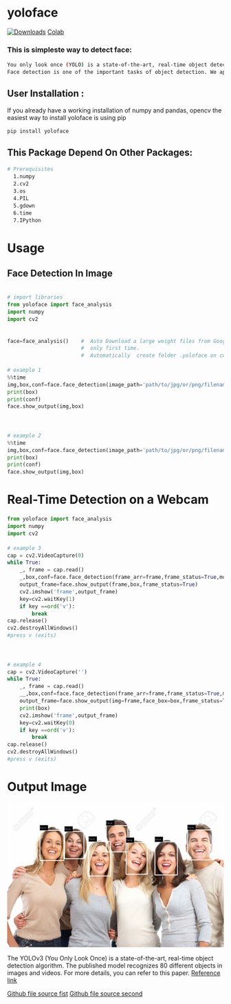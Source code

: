 # yoloface
[![Downloads](https://static.pepy.tech/badge/yoloface)](https://pepy.tech/project/yoloface)
[Colab](https://colab.research.google.com/drive/1VVrLoOpTvtCiS3qj_Re-7b6Da9SotWyH?usp=sharing)

### This is simpleste way to detect face:
```bash
You only look once (YOLO) is a state-of-the-art, real-time object detection system. It is based on Deep Learning.
Face detection is one of the important tasks of object detection. We apply a single neural network to the full image.This project focuses on improving the accuracy of detecting the face using the model of deep learning network (YOLO).This network divides the image into regions and predicts bounding boxes and probabilities for each region. These bounding boxes are weighted by the predicted probabilities.

```

## User Installation :
If you already have a working installation of numpy and pandas, opencv the easiest way to install yoloface is using pip
```bash
pip install yoloface
```



## This Package Depend On Other Packages:
```bash
# Prerequisites
  1.numpy
  2.cv2
  3.os 
  4.PIL
  5.gdown
  6.time
  7.IPython
```

# Usage

## Face Detection In Image
```python

# import libraries
from yoloface import face_analysis
import numpy
import cv2


face=face_analysis()    #  Auto Download a large weight files from Google Drive.
                        #  only first time.
                        #  Automatically  create folder .yoloface on cwd.

# example 1
%%time
img,box,conf=face.face_detection(image_path='path/to/jpg/or/png/filename.jpg',model='tiny')
print(box)
print(conf)
face.show_output(img,box)



# example 2
%%time
img,box,conf=face.face_detection(image_path='path/to/jpg/or/png/filename.jpg',model='full')
print(box)
print(conf)
face.show_output(img,box)

```
# Real-Time Detection on a Webcam
```python
from yoloface import face_analysis
import numpy
import cv2

# example 3
cap = cv2.VideoCapture(0)
while True: 
    _, frame = cap.read()
    _,box,conf=face.face_detection(frame_arr=frame,frame_status=True,model='tiny')
    output_frame=face.show_output(frame,box,frame_status=True)
    cv2.imshow('frame',output_frame)
    key=cv2.waitKey(1)
    if key ==ord('v'): 
        break 
cap.release()
cv2.destroyAllWindows()
#press v (exits)



# example 4
cap = cv2.VideoCapture('')
while True: 
    _, frame = cap.read()
    __,box,conf=face.face_detection(frame_arr=frame,frame_status=True,model='full')
    output_frame=face.show_output(img=frame,face_box=box,frame_status=True)
    print(box)
    cv2.imshow('frame',output_frame)
    key=cv2.waitKey(0)
    if key ==ord('v'): 
        break 
cap.release()
cv2.destroyAllWindows()
#press v (exits)
```


# Output Image
![output](https://github.com/vishalbpatil1/yoloface/blob/main/result/result1.png)

The YOLOv3 (You Only Look Once) is a state-of-the-art, real-time object detection algorithm. The published model recognizes 80 different objects in images and videos. For more details, you can refer to this paper.
[Reference link ](https://pjreddie.com/darknet/yolo/)



[Github file source fist](https://github.com/vishalbpatil1/Supper-face-detection-or-crowd-detection)
[Github file source second](https://github.com/vishalbpatil1/yoloface)
